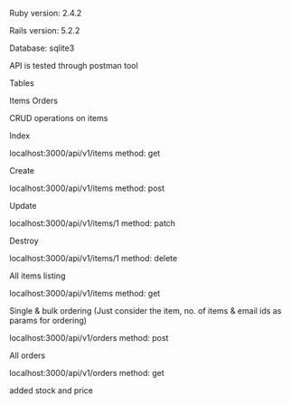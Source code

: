 Ruby version: 2.4.2

Rails version: 5.2.2

Database: sqlite3

API is tested through postman tool

Tables

Items
Orders

CRUD operations on items

Index

localhost:3000/api/v1/items
method: get

Create 

localhost:3000/api/v1/items
method: post

Update

localhost:3000/api/v1/items/1
method: patch

Destroy

localhost:3000/api/v1/items/1
method: delete


All items listing

localhost:3000/api/v1/items
method: get

Single & bulk ordering (Just consider the item, no. of items & email ids as params for ordering)

localhost:3000/api/v1/orders 
method: post

All orders

localhost:3000/api/v1/orders
method: get

added stock and price 

